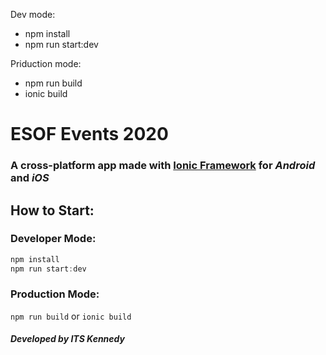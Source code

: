 Dev mode:
- npm install
- npm run start:dev

Priduction mode:
- npm run build
- ionic build


# **ESOF Events 2020**
### A **cross-platform** app made with [Ionic Framework](https://www.google.com "Ionic's Homepage") for _Android_ and _iOS_

## **How to Start:**

### Developer Mode:
```javascript
npm install
npm run start:dev
```
### Production Mode:
`npm run build` or `ionic build`

##### Developed by _ITS Kennedy_

